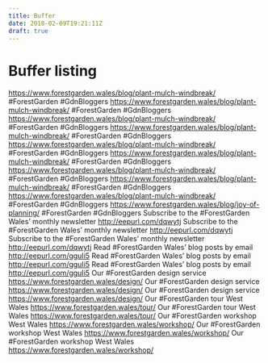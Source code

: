 ```yaml
---
title: Buffer
date: 2018-02-09T19:21:11Z
draft: true
---
```


# Buffer listing


https://www.forestgarden.wales/blog/plant-mulch-windbreak/ #ForestGarden #GdnBloggers
https://www.forestgarden.wales/blog/plant-mulch-windbreak/ #ForestGarden #GdnBloggers
https://www.forestgarden.wales/blog/plant-mulch-windbreak/ #ForestGarden #GdnBloggers
https://www.forestgarden.wales/blog/plant-mulch-windbreak/ #ForestGarden #GdnBloggers
https://www.forestgarden.wales/blog/plant-mulch-windbreak/ #ForestGarden #GdnBloggers
https://www.forestgarden.wales/blog/plant-mulch-windbreak/ #ForestGarden #GdnBloggers
https://www.forestgarden.wales/blog/plant-mulch-windbreak/ #ForestGarden #GdnBloggers
https://www.forestgarden.wales/blog/plant-mulch-windbreak/ #ForestGarden #GdnBloggers
https://www.forestgarden.wales/blog/plant-mulch-windbreak/ #ForestGarden #GdnBloggers
https://www.forestgarden.wales/blog/joy-of-planning/ #ForestGarden #GdnBloggers
Subscribe to the #ForestGarden Wales’ monthly newsletter http://eepurl.com/dqwytj
Subscribe to the #ForestGarden Wales’ monthly newsletter http://eepurl.com/dqwytj
Subscribe to the #ForestGarden Wales’ monthly newsletter http://eepurl.com/dqwytj
Read #ForestGarden Wales’ blog posts by email http://eepurl.com/gguIi5
Read #ForestGarden Wales’ blog posts by email http://eepurl.com/gguIi5
Read #ForestGarden Wales’ blog posts by email http://eepurl.com/gguIi5
Our #ForestGarden design service https://www.forestgarden.wales/design/
Our #ForestGarden design service https://www.forestgarden.wales/design/
Our #ForestGarden design service https://www.forestgarden.wales/design/
Our #ForestGarden tour West Wales https://www.forestgarden.wales/tour/
Our #ForestGarden tour West Wales https://www.forestgarden.wales/tour/
Our #ForestGarden workshop West Wales https://www.forestgarden.wales/workshop/
Our #ForestGarden workshop West Wales https://www.forestgarden.wales/workshop/
Our #ForestGarden workshop West Wales https://www.forestgarden.wales/workshop/
